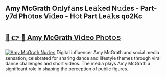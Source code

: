 ## Amy McGrath O𝚗lyf𝚊ns Le𝚊𝚔ed N𝚞𝚍es - Part-y7d Ph𝚘tos Vi𝚍eo - H𝚘t Part Le𝚊𝚔s qo2Kc

# <h2><a href="http://hf7p30.feru.top/?c=Amy+McGrath">🔗 👉 🔴 Amy McGrath Vi𝚍𝚎o Ph𝚘t𝚘𝚜</a></h2>

[![Amy McGrath Nu𝚍𝚎s](https://i.imgur.com/0TWrTi3.gif)](http://hf7p30.feru.top/?c=Amy+McGrath)
Digital influencer Amy McGrath and social media sensation, celebrated for sharing dance and lifestyle themes through viral dance challenges and short videos. The media plays Amy McGrath a significant role in shaping the perception of public figures. 

